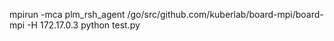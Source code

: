 mpirun -mca plm_rsh_agent /go/src/github.com/kuberlab/board-mpi/board-mpi -H 172.17.0.3 python test.py